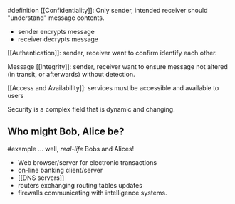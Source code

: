 #definition
[[Confidentiality]]: Only sender, intended receiver should "understand" message contents.
- sender encrypts message
- receiver decrypts message

[[Authentication]]: sender, receiver want to confirm identify each other.

Message [[Integrity]]: sender, receiver want to ensure message not altered (in transit, or afterwards) without detection. 

[[Access and Availability]]: services must be accessible and available to users

Security is a complex field that is dynamic and changing. 


## Who might Bob, Alice be?
#example
... well, *real-life* Bobs and Alices!
- Web browser/server for electronic transactions
- on-line banking client/server
- [[DNS servers]]
- routers exchanging routing tables updates
- firewalls communicating with intelligence systems.